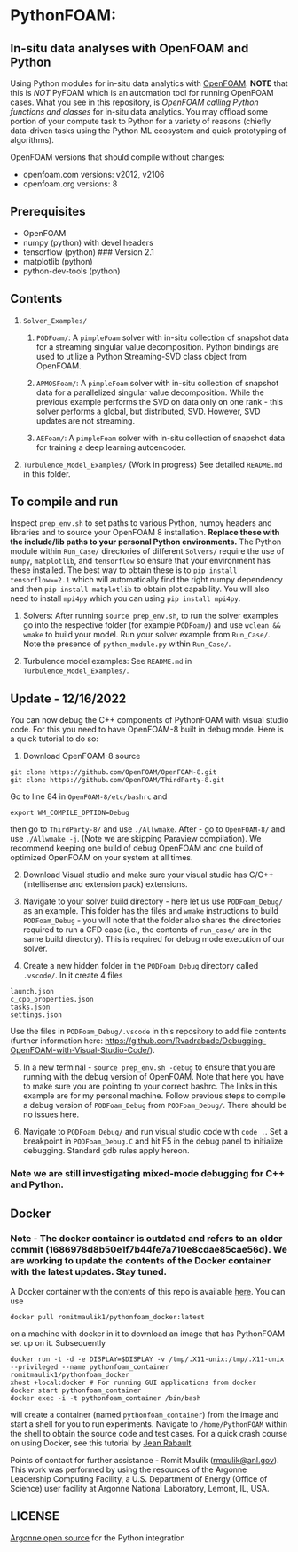 # PythonFOAM:
## In-situ data analyses with OpenFOAM and Python

Using Python modules for in-situ data analytics with [OpenFOAM](https://www.openfoam.com).
**NOTE** that this is _NOT_ PyFOAM which is an automation tool for running OpenFOAM cases. What you see in this repository, is _OpenFOAM calling Python functions and classes_ for in-situ data analytics. You may offload some portion of your compute task to Python for a variety of reasons (chiefly data-driven tasks using the Python ML ecosystem and quick prototyping of algorithms).

OpenFOAM versions that should compile without changes:
- openfoam.com versions: v2012, v2106
- openfoam.org versions: 8

## Prerequisites

- OpenFOAM
- numpy (python) with devel headers
- tensorflow (python) ### Version 2.1
- matplotlib (python)
- python-dev-tools (python)

## Contents
1. `Solver_Examples/`
	1. `PODFoam/`: A `pimpleFoam` solver with in-situ collection of snapshot data for a streaming singular value decomposition. Python bindings are used to utilize a Python Streaming-SVD class object from OpenFOAM.

	2. `APMOSFoam/`: A `pimpleFoam` solver with in-situ collection of snapshot data for a parallelized singular value decomposition. While the previous example performs the SVD on data only on one rank - this solver performs a global, but distributed, SVD. However, SVD updates are not streaming.

	3. `AEFoam/`: A `pimpleFoam` solver with in-situ collection of snapshot data for training a deep learning autoencoder. 

2. `Turbulence_Model_Examples/` (Work in progress)
	See detailed `README.md` in this folder.

## To compile and run

Inspect `prep_env.sh` to set paths to various Python, numpy headers and libraries and to source your OpenFOAM 8 installation. **Replace these with the include/lib paths to your personal Python environments.** The Python module within `Run_Case/` directories of different `Solvers/` require the use of `numpy`, `matplotlib`, and `tensorflow` so ensure that your environment has these installed. The best way to obtain these is to `pip install tensorflow==2.1` which will automatically find the right numpy dependency and then `pip install matplotlib` to obtain plot capability. You will also need to install `mpi4py` which you can using `pip install mpi4py`.

1. Solvers: After running `source prep_env.sh`, to run the solver examples go into the respective folder (for example `PODFoam/`) and use `wclean && wmake` to build your model. Run your solver example from `Run_Case/`. Note the presence of `python_module.py` within `Run_Case/`.

2. Turbulence model examples: See `README.md` in `Turbulence_Model_Examples/`.

## Update - 12/16/2022

You can now debug the C++ components of PythonFOAM with visual studio code. For this you need to have OpenFOAM-8 built in debug mode. Here is a quick tutorial to do so:

1. Download OpenFOAM-8 source
```
git clone https://github.com/OpenFOAM/OpenFOAM-8.git
git clone https://github.com/OpenFOAM/ThirdParty-8.git
```
Go to line 84 in `OpenFOAM-8/etc/bashrc` and 
```
export WM_COMPILE_OPTION=Debug
```
then go to `ThirdParty-8/` and use `./Allwmake`. After - go to `OpenFOAM-8/` and use `./Allwmake -j`. (Note we are skipping Paraview compilation). We recommend keeping one build of debug OpenFOAM and one build of optimized OpenFOAM on your system at all times.

2. Download Visual studio and make sure your visual studio has C/C++ (intellisense and extension pack) extensions. 

3. Navigate to your solver build directory - here let us use `PODFoam_Debug/` as an example. This folder has the files and `wmake` instructions to build `PODFoam_Debug` - you will note that the folder also shares the directories required to run a CFD case (i.e., the contents of `run_case/` are in the same build directory). This is required for debug mode execution of our solver. 

4. Create a new hidden folder in the `PODFoam_Debug` directory called `.vscode/`. In it create 4 files
```
launch.json
c_cpp_properties.json
tasks.json
settings.json
```
Use the files in `PODFoam_Debug/.vscode` in this repository to add file contents (further information here: https://github.com/Rvadrabade/Debugging-OpenFOAM-with-Visual-Studio-Code/).

5. In a new terminal - `source prep_env.sh -debug` to ensure that you are running with the debug version of OpenFOAM. Note that here you have to make sure you are pointing to your correct bashrc. The links in this example are for my personal machine. Follow previous steps to compile a debug version of `PODFoam_Debug` from `PODFoam_Debug/`. There should be no issues here.

6. Navigate to `PODFoam_Debug/` and run visual studio code with `code .`. Set a breakpoint in `PODFoam_Debug.C` and hit F5 in the debug panel to initialize debugging. Standard gdb rules apply hereon.

### Note we are still investigating mixed-mode debugging for C++ and Python.


## Docker

### Note - The docker container is outdated and refers to an older commit (1686978d8b50e1f7b44fe7a710e8cdae85cae56d). We are working to update the contents of the Docker container with the latest updates. Stay tuned.

A Docker container with the contents of this repo is available [here](https://hub.docker.com/repository/docker/romitmaulik1/pythonfoam_docker). You can use 

```docker pull romitmaulik1/pythonfoam_docker:latest``` 

on a machine with docker in it to download an image that has PythonFOAM set up on it. Subsequently

```
docker run -t -d -e DISPLAY=$DISPLAY -v /tmp/.X11-unix:/tmp/.X11-unix --privileged --name pythonfoam_container romitmaulik1/pythonfoam_docker
xhost +local:docker # For running GUI applications from docker
docker start pythonfoam_container
docker exec -i -t pythonfoam_container /bin/bash
```

will create a container (named `pythonfoam_container`) from the image and start a shell for you to run experiments. Navigate to `/home/PythonFOAM` within the shell to obtain the source code and test cases. For a quick crash course on using Docker, see this tutorial by [Jean Rabault](https://github.com/jerabaul29/Cylinder2DFlowControlDRLParallel/blob/master/Docker/README_container.md). 

Points of contact for further assistance - Romit Maulik (rmaulik@anl.gov). This work was performed by using the resources of the Argonne Leadership Computing Facility, a U.S. Department of Energy (Office of Science) user facility at Argonne National Laboratory, Lemont, IL, USA. 

## LICENSE

[Argonne open source](LICENSE) for the Python integration
